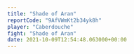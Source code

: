 ```yaml
---
title: "Shade of Aran"
reportCode: "9AfVWmKt2b34yk8h"
player: "Caberdouche"
fight: "Shade of Aran"
date: 2021-10-09T12:54:48.063000+00:00
---
```

